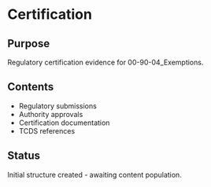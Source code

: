 # Certification

## Purpose
Regulatory certification evidence for 00-90-04_Exemptions.

## Contents
- Regulatory submissions
- Authority approvals
- Certification documentation
- TCDS references

## Status
Initial structure created - awaiting content population.
